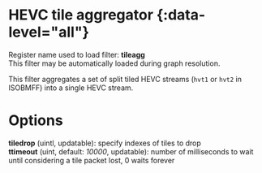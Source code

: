 <!-- automatically generated - do not edit, patch gpac/applications/gpac/gpac.c -->

# HEVC tile aggregator  {:data-level="all"}  
  
Register name used to load filter: __tileagg__  
This filter may be automatically loaded during graph resolution.  
  
This filter aggregates a set of split tiled HEVC streams (`hvt1` or `hvt2` in ISOBMFF) into a single HEVC stream.  
  

# Options    
  
<a id="tiledrop">__tiledrop__</a> (uintl, updatable): specify indexes of tiles to drop  
<a id="ttimeout">__ttimeout__</a> (uint, default: _10000_, updatable): number of milliseconds to wait until considering a tile packet lost, 0 waits forever  
  
